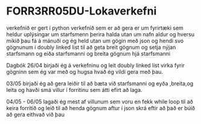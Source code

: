 # FORR3RR05DU-Lokaverkefni
verkefnið er gert í python
verkefnið sem er að gera er um fyrirtæki sem heldur uplýsingar um starfsmenn þerira halda utan um nafn aldur og hversu mikið 
þau fá á mánuði og ég held utan um gögin með json og hendi svo gögnunum í doubly linked list til að geta breit gögnum
og setja nýjan starfsmann og eiða starfsmanni og breita gögnum hjá starfsmanni 

Dagbók
26/04 
birjaði ég á verkefninu og leit doubly linked list virka fyrir gögninn sem ég var með
og hugsa hvað ég vildi gera með þau.

03/05
birjaði ég að gera leiðir til að bæta við starfsmanni og eyða ,breita,og leita
og havði smá villur í forritinu sem átti efirt að laga.

04/05 - 06/05
lagaði ég mest af villunum sem voru en fekk while loop til að keira forritið  og leið til að henda gögnum aftur í json skrá 
eftir að það er búið að gera eithvað við þau